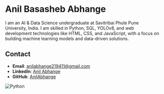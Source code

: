 # Anil Basasheb Abhange

I am an AI & Data Science undergraduate at Savitribai Phule Pune University, India. I am skilled in Python, SQL, YOLOv8, and web development technologies like HTML, CSS, and JavaScript, with a focus on building machine learning models and data-driven solutions.

## Contact

- **Email**: [anilabhange219411@gmail.com](mailto:anilabhange219411@gmail.com)  
- **LinkedIn**: [Anil Abhange](https://linkedin.com/in/anil-abhange)  
- **GitHub**: [AnilAbhange](https://github.com/AnilAbhange)  

![Python](https://img.shields.io/badge/Python-3776AB?style=for-the-badge&logo=python&logoColor=white)

